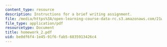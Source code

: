 ```yaml
---
content_type: resource
description: Instructions for a brief writing assignment.
file: /media/https%3A/open-learning-course-data-rc.s3.amazonaws.com/21w-730-2-the-creative-spark-fall-2004/be0df6f41e4591f6fab56835913426c4_homework_2.pdf
file_type: application/pdf
resourcetype: Document
title: homework_2.pdf
uid: be0df6f4-1e45-91f6-fab5-6835913426c4
---
```

